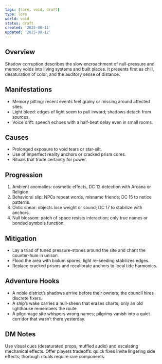 ```yaml
---
tags: [lore, void, draft]
type: lore
world: void
status: draft
created: '2025-08-11'
updated: '2025-08-12'
---
```



## Overview

Shadow corruption describes the slow encroachment of null-pressure and memory voids into living systems and built places. It presents first as chill, desaturation of color, and the auditory sense of distance.

## Manifestations

- Memory pitting: recent events feel grainy or missing around affected sites.
- Light bleed: edges of light seem to pull inward; shadows detach from sources.
- Voice drift: speech echoes with a half-beat delay even in small rooms.

## Causes

- Prolonged exposure to void tears or star-silt.
- Use of imperfect reality anchors or cracked prism cores.
- Rituals that trade certainty for power.

## Progression

1. Ambient anomalies: cosmetic effects, DC 12 detection with Arcana or Religion.
2. Behavioral slip: NPCs repeat words, misname friends; DC 15 to notice patterns.
3. Ontic shear: objects lose weight or sound; DC 17 to stabilize with anchors.
4. Null blossom: patch of space resists interaction; only true names or bonded symbols function.

## Mitigation

- Lay a triad of tuned pressure-stones around the site and chant the counter-hum in unison.
- Flood the area with biolum spores; light re-seeding stabilizes edges.
- Replace cracked prisms and recalibrate anchors to local tide harmonics.

## Adventure Hooks

- A noble district’s shadows arrive before their owners; the council hires discrete fixers.
- A ship’s wake carries a null-sheen that erases charts; only an old lighthouse remembers the route.
- A pilgrimage site whispers wrong names; pilgrims vanish into a quiet corridor that wasn’t there yesterday.

## DM Notes

Use visual cues (desaturated props, muffled audio) and escalating mechanical effects. Offer players tradeoffs: quick fixes invite lingering side effects; thorough rituals require rare components.

<!-- enriched: true -->
